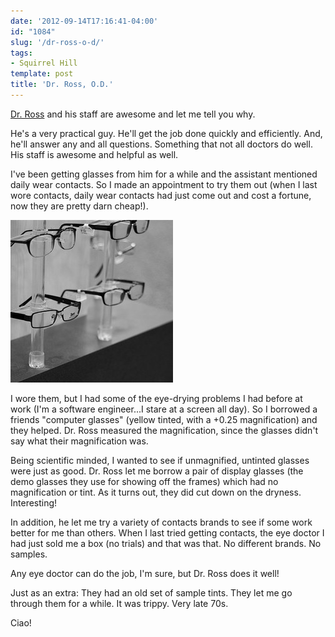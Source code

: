 ```yaml
---
date: '2012-09-14T17:16:41-04:00'
id: "1084"
slug: '/dr-ross-o-d/'
tags:
- Squirrel Hill
template: post
title: 'Dr. Ross, O.D.'
---
```


[Dr. Ross](https://www.yelp.com/biz/edward-ross-od-pittsburgh-3) and his staff
are awesome and let me tell you why.

He's a very practical guy. He'll get the job done quickly and efficiently. And,
he'll answer any and all questions. Something that not all doctors do well. His
staff is awesome and helpful as well.

I've been getting glasses from him for a while and the assistant mentioned daily
wear contacts. So I made an appointment to try them out (when I last wore
contacts, daily wear contacts had just come out and cost a fortune, now they are
pretty darn cheap!).

![Glasses at Dr. Ross's office](glasses.jpg)

I wore them, but I had some of the eye-drying problems I had before at work (I'm
a software engineer...I stare at a screen all day). So I borrowed a friends
"computer glasses" (yellow tinted, with a +0.25 magnification) and they helped.
Dr. Ross measured the magnification, since the glasses didn't say what their
magnification was.

Being scientific minded, I wanted to see if unmagnified, untinted glasses were
just as good. Dr. Ross let me borrow a pair of display glasses (the demo glasses
they use for showing off the frames) which had no magnification or tint. As it
turns out, they did cut down on the dryness. Interesting!

In addition, he let me try a variety of contacts brands to see if some work
better for me than others. When I last tried getting contacts, the eye doctor I
had just sold me a box (no trials) and that was that. No different brands. No
samples.

Any eye doctor can do the job, I'm sure, but Dr. Ross does it well!

Just as an extra: They had an old set of sample tints. They let me go through
them for a while. It was trippy. Very late 70s.

Ciao!
